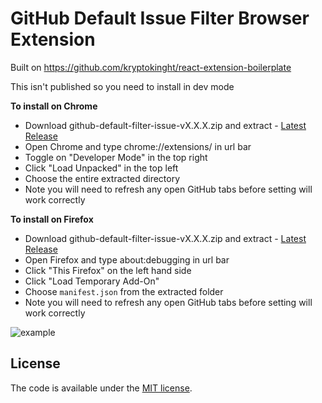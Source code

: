 # GitHub Default Issue Filter Browser Extension

Built on https://github.com/kryptokinght/react-extension-boilerplate

This isn't published so you need to install in dev mode

**To install on Chrome**
 - Download github-default-filter-issue-vX.X.X.zip and extract - [Latest Release](https://github.com/zacherkkila/GitHub-Default-Issue-Filter/releases/latest)
 - Open Chrome and type chrome://extensions/ in url bar
 - Toggle on "Developer Mode" in the top right
 - Click "Load Unpacked" in the top left
 - Choose the entire extracted directory
 - Note you will need to refresh any open GitHub tabs before setting will work correctly

**To install on Firefox**
 - Download github-default-filter-issue-vX.X.X.zip and extract - [Latest Release](https://github.com/zacherkkila/GitHub-Default-Issue-Filter/releases/latest)
 - Open Firefox and type about:debugging in url bar
 - Click "This Firefox" on the left hand side
 - Click "Load Temporary Add-On"
 - Choose `manifest.json` from the extracted folder
 - Note you will need to refresh any open GitHub tabs before setting will work correctly
 
![example](https://raw.githubusercontent.com/zacherkkila/GitHub-Default-Issue-Filter-Browser-Extension/master/readme/example.png)


## License

The code is available under the [MIT license](LICENSE).
